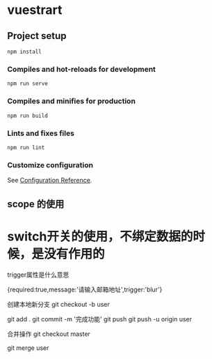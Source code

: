 # vuestrart

## Project setup
```
npm install
```

### Compiles and hot-reloads for development
```
npm run serve
```

### Compiles and minifies for production
```
npm run build
```

### Lints and fixes files
```
npm run lint
```

### Customize configuration
See [Configuration Reference](https://cli.vuejs.org/config/).

## scope 的使用

# switch开关的使用，不绑定数据的时候，是没有作用的

trigger属性是什么意思

{required:true,message:'请输入邮箱地址',trigger:'blur'}



创建本地新分支
git checkout -b user

git add .
git commit -m '完成功能'
git push
git push -u origin user


合并操作
git checkout master

git merge user

